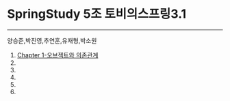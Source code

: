 # SpringStudy 5조 토비의스프링3.1
-----
양승준,박진영,추연훈,유재형,박소원

1. [Chapter 1-오브젝트와 의존관계](https://github.com/2BSJ/SpringStudy/blob/master/Spring%20Chapter1.md) 
1.
1.
1.
1.
1.
